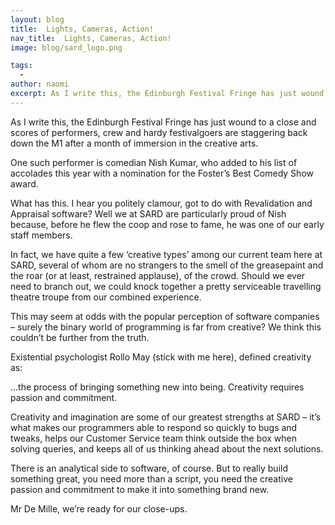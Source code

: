 ```yaml
---
layout: blog
title:  Lights, Cameras, Action!
nav_title:  Lights, Cameras, Action!
image: blog/sard_logo.png

tags:
  -
author: naomi
excerpt: As I write this, the Edinburgh Festival Fringe has just wound to a close and scores of performers, crew and hardy festivalgoers are staggering back down the M1 after a month of immersion in the creative arts.
---
```


As I write this, the Edinburgh Festival Fringe has just wound to a close and scores of performers, crew and hardy festivalgoers are staggering back down the M1 after a month of immersion in the creative arts.

One such performer is comedian Nish Kumar, who added to his list of accolades this year with a nomination for the Foster’s Best Comedy Show award.

What has this. I hear you politely clamour, got to do with Revalidation and Appraisal software?  Well we at SARD are particularly proud of Nish because, before he flew the coop and rose to fame, he was one of our early staff members.

In fact, we have quite a few ‘creative types’ among our current team here at SARD, several of whom are no strangers to the smell of the greasepaint and the roar (or at least, restrained applause), of the crowd. Should we ever need to branch out, we could knock together a pretty serviceable travelling theatre troupe from our combined experience.

This may seem at odds with the popular perception of software companies – surely the binary world of programming is far from creative? We think this couldn’t be further from the truth.

Existential psychologist Rollo May (stick with me here), defined creativity as:

…the process of bringing something new into being. Creativity requires passion and commitment.

Creativity and imagination are some of our greatest strengths at SARD – it’s what makes our programmers able to respond so quickly to bugs and tweaks, helps our Customer Service team think outside the box when solving queries, and keeps all of us thinking ahead about the next solutions.

There is an analytical side to software, of course. But to really build something great, you need more than a script, you need the creative passion and commitment to make it into something brand new.

Mr De Mille, we’re ready for our close-ups.
